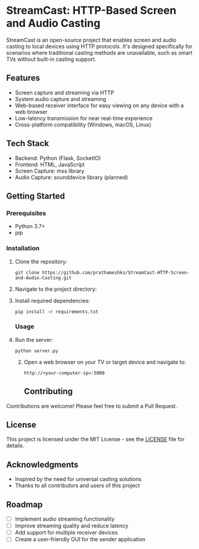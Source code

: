 # StreamCast: HTTP-Based Screen and Audio Casting

StreamCast is an open-source project that enables screen and audio casting to local devices using HTTP protocols. It's designed specifically for scenarios where traditional casting methods are unavailable, such as smart TVs without built-in casting support.

## Features

- Screen capture and streaming via HTTP
- System audio capture and streaming
- Web-based receiver interface for easy viewing on any device with a web browser
- Low-latency transmission for near real-time experience
- Cross-platform compatibility (Windows, macOS, Linux)

## Tech Stack

- Backend: Python (Flask, SocketIO)
- Frontend: HTML, JavaScript
- Screen Capture: mss library
- Audio Capture: sounddevice library (planned)

## Getting Started

### Prerequisites

- Python 3.7+
- pip

### Installation

1. Clone the repository:
   ```
   git clone https://github.com/prathameshks/StreamCast-HTTP-Screen-and-Audio-Casting.git
   ```
2. Navigate to the project directory:
3. Install required dependencies:
   ```
   pip install -r requirements.txt
   ```

   ### Usage

1. Run the server:
   ```
   python server.py
   ```
   2. Open a web browser on your TV or target device and navigate to:
      ```
      http://<your-computer-ip>:5000
      ```

      ## Contributing

Contributions are welcome! Please feel free to submit a Pull Request.

## License

This project is licensed under the MIT License - see the [LICENSE](LICENSE) file for details.

## Acknowledgments

- Inspired by the need for universal casting solutions
- Thanks to all contributors and users of this project

## Roadmap

- [ ] Implement audio streaming functionality
- [ ] Improve streaming quality and reduce latency
- [ ] Add support for multiple receiver devices
- [ ] Create a user-friendly GUI for the sender application
